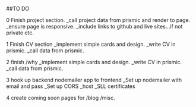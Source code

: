 ##TO DO

0 Finish project section.
_call project data from prismic and render to page.
_ensure page is responsive.
_include links to github and live sites...if not private etc.

1 Finish CV section
_implement simple cards and design. 
_write CV in prismic.
_call data from prismic.

2 finish /why
_implement simple cards and design. 
_write CV in prismic.
_call data from prismic.

3 hook up backend nodemailer app to frontend
_Set up nodemailer with email and pass
_Set up CORS
_host
_SLL certificates

4 create coming soon pages for /blog /misc.